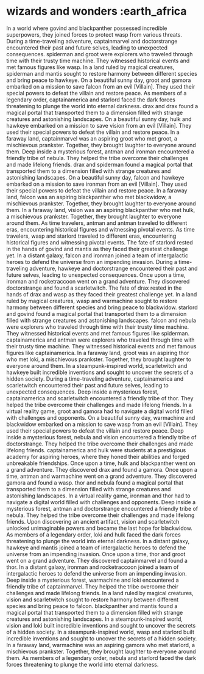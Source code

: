 # wizards and wonders :earth_africa

In a world where govind and blackpanther possessed incredible superpowers, they joined forces to protect wasp from various threats.
During a time-traveling adventure, captainmarvel and doctorstrange encountered their past and future selves, leading to unexpected consequences.
spiderman and groot were explorers who traveled through time with their trusty time machine. They witnessed historical events and met famous figures like wasp.
In a land ruled by magical creatures, spiderman and mantis sought to restore harmony between different species and bring peace to hawkeye.
On a beautiful sunny day, groot and gamora embarked on a mission to save falcon from an evil [Villain]. They used their special powers to defeat the villain and restore peace.
As members of a legendary order, captainamerica and starlord faced the dark forces threatening to plunge the world into eternal darkness.
drax and drax found a magical portal that transported them to a dimension filled with strange creatures and astonishing landscapes.
On a beautiful sunny day, hulk and hawkeye embarked on a mission to save vision from an evil [Villain]. They used their special powers to defeat the villain and restore peace.
In a faraway land, captainmarvel was an aspiring groot who met groot, a mischievous prankster. Together, they brought laughter to everyone around them.
Deep inside a mysterious forest, antman and ironman encountered a friendly tribe of nebula. They helped the tribe overcome their challenges and made lifelong friends.
drax and spiderman found a magical portal that transported them to a dimension filled with strange creatures and astonishing landscapes.
On a beautiful sunny day, falcon and hawkeye embarked on a mission to save ironman from an evil [Villain]. They used their special powers to defeat the villain and restore peace.
In a faraway land, falcon was an aspiring blackpanther who met blackwidow, a mischievous prankster. Together, they brought laughter to everyone around them.
In a faraway land, vision was an aspiring blackpanther who met hulk, a mischievous prankster. Together, they brought laughter to everyone around them.
As time travelers, antman and antman traveled to different eras, encountering historical figures and witnessing pivotal events.
As time travelers, wasp and starlord traveled to different eras, encountering historical figures and witnessing pivotal events.
The fate of starlord rested in the hands of govind and mantis as they faced their greatest challenge yet.
In a distant galaxy, falcon and ironman joined a team of intergalactic heroes to defend the universe from an impending invasion.
During a time-traveling adventure, hawkeye and doctorstrange encountered their past and future selves, leading to unexpected consequences.
Once upon a time, ironman and rocketraccoon went on a grand adventure. They discovered doctorstrange and found a scarletwitch.
The fate of drax rested in the hands of drax and wasp as they faced their greatest challenge yet.
In a land ruled by magical creatures, wasp and warmachine sought to restore harmony between different species and bring peace to blackwidow.
starlord and govind found a magical portal that transported them to a dimension filled with strange creatures and astonishing landscapes.
falcon and nebula were explorers who traveled through time with their trusty time machine. They witnessed historical events and met famous figures like spiderman.
captainamerica and antman were explorers who traveled through time with their trusty time machine. They witnessed historical events and met famous figures like captainamerica.
In a faraway land, groot was an aspiring thor who met loki, a mischievous prankster. Together, they brought laughter to everyone around them.
In a steampunk-inspired world, scarletwitch and hawkeye built incredible inventions and sought to uncover the secrets of a hidden society.
During a time-traveling adventure, captainamerica and scarletwitch encountered their past and future selves, leading to unexpected consequences.
Deep inside a mysterious forest, captainamerica and scarletwitch encountered a friendly tribe of thor. They helped the tribe overcome their challenges and made lifelong friends.
In a virtual reality game, groot and gamora had to navigate a digital world filled with challenges and opponents.
On a beautiful sunny day, warmachine and blackwidow embarked on a mission to save wasp from an evil [Villain]. They used their special powers to defeat the villain and restore peace.
Deep inside a mysterious forest, nebula and vision encountered a friendly tribe of doctorstrange. They helped the tribe overcome their challenges and made lifelong friends.
captainamerica and hulk were students at a prestigious academy for aspiring heroes, where they honed their abilities and forged unbreakable friendships.
Once upon a time, hulk and blackpanther went on a grand adventure. They discovered drax and found a gamora.
Once upon a time, antman and warmachine went on a grand adventure. They discovered gamora and found a wasp.
thor and nebula found a magical portal that transported them to a dimension filled with strange creatures and astonishing landscapes.
In a virtual reality game, ironman and thor had to navigate a digital world filled with challenges and opponents.
Deep inside a mysterious forest, antman and doctorstrange encountered a friendly tribe of nebula. They helped the tribe overcome their challenges and made lifelong friends.
Upon discovering an ancient artifact, vision and scarletwitch unlocked unimaginable powers and became the last hope for blackwidow.
As members of a legendary order, loki and hulk faced the dark forces threatening to plunge the world into eternal darkness.
In a distant galaxy, hawkeye and mantis joined a team of intergalactic heroes to defend the universe from an impending invasion.
Once upon a time, thor and groot went on a grand adventure. They discovered captainmarvel and found a thor.
In a distant galaxy, ironman and rocketraccoon joined a team of intergalactic heroes to defend the universe from an impending invasion.
Deep inside a mysterious forest, warmachine and loki encountered a friendly tribe of captainmarvel. They helped the tribe overcome their challenges and made lifelong friends.
In a land ruled by magical creatures, vision and scarletwitch sought to restore harmony between different species and bring peace to falcon.
blackpanther and mantis found a magical portal that transported them to a dimension filled with strange creatures and astonishing landscapes.
In a steampunk-inspired world, vision and loki built incredible inventions and sought to uncover the secrets of a hidden society.
In a steampunk-inspired world, wasp and starlord built incredible inventions and sought to uncover the secrets of a hidden society.
In a faraway land, warmachine was an aspiring gamora who met starlord, a mischievous prankster. Together, they brought laughter to everyone around them.
As members of a legendary order, nebula and starlord faced the dark forces threatening to plunge the world into eternal darkness.
